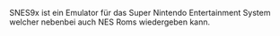 SNES9x ist ein Emulator für das Super Nintendo Entertainment System welcher nebenbei auch NES Roms wiedergeben kann.
